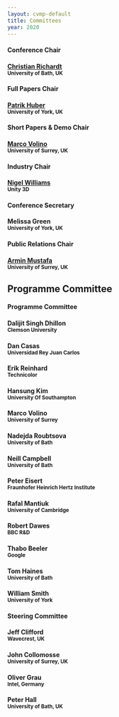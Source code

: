 ```yaml
---
layout: cvmp-default
title: Committees
year: 2020
---
```


<div class="col-12 col-sm-12 col-lg-12">

<div class="col-4 col-sm-6 col-lg-4">
    <div class="panel panel-default">
        <div class="panel-heading">
            <h4 class="panel-title">Conference Chair</h4>
        </div>
        <div class="panel-body">
            <h4><a href="https://richardt.name" target="_blank">Christian Richardt</a><br><small>University of Bath, UK</small></h4>
        </div>
    </div>
</div>

<div class="col-8 col-sm-6 col-lg-4">
    <div class="panel panel-default">
        <div class="panel-heading">
            <h4 class="panel-title">Full Papers Chair</h4>
        </div>
        <div class="panel-body">
            <h4><a href="https://www.patrikhuber.ch/" target="_blank">Patrik Huber</a><br><small>University of York, UK</small></h4>
        </div>
    </div>
</div>

<div class="col-8 col-sm-6 col-lg-4">
    <div class="panel panel-default">
        <div class="panel-heading">
            <h4 class="panel-title">Short Papers &amp; Demo Chair</h4>
        </div>
        <div class="panel-body">
                    <h4><a href="https://marcovolino.github.io" target="_blank">Marco Volino</a><br><small>University of Surrey, UK</small></h4>
        </div>
    </div>
</div>

<div class="col-8 col-sm-6 col-lg-4">
    <div class="panel panel-default">
        <div class="panel-heading">
            <h4 class="panel-title">Industry Chair</h4>
        </div>
        <div class="panel-body">
            <h4><a href="https://www.linkedin.com/in/nigeljw/" target="_blank">Nigel Williams</a><br><small>Unity 3D</small></h4>
        </div>
    </div>
</div>


<div class="col-8 col-sm-6 col-lg-4">
    <div class="panel panel-default">
        <div class="panel-heading">
            <h4 class="panel-title">Conference Secretary</h4>
        </div>
        <div class="panel-body">
            <h4>Melissa Green<br><small>University of York, UK</small></h4>
        </div>
    </div>
</div> 

<div class="col-8 col-sm-6 col-lg-4">
    <div class="panel panel-default">
        <div class="panel-heading">
            <h4 class="panel-title">Public Relations Chair</h4>
        </div>
        <div class="panel-body">
            <h4><a href="https://arminmustafa.github.io/" target="_blank">Armin Mustafa</a><br><small>University of Surrey, UK</small></h4>
        </div>
    </div>
</div>

</div>

<h2>Programme Committee</h2> 
<div class="col-12 col-sm-12 col-lg-12">
    <div class="panel panel-default">
        <div class="panel-heading">
            <h4 class="panel-title">Programme Committee</h4>
        </div>
        <div class="panel-body">
            <div class="col-4 col-sm-4 col-lg-4">
                <h4>Dalijit Singh Dhillon<br><small>Clemson University</small></h4>
                <h4>Dan Casas<br><small>Universidad Rey Juan Carlos</small></h4>
                <h4>Erik Reinhard<br><small>Technicolor</small></h4>
                <h4>Hansung Kim<br><small>University Of Southampton</small></h4>
                <h4>Marco Volino<br><small>University of Surrey</small></h4>
            </div>
            <div class="col-4 col-sm-4 col-lg-4">
                <h4>Nadejda Roubtsova<br><small>University of Bath</small></h4>
                <h4>Neill Campbell<br><small>University of Bath</small></h4>
                <h4>Peter Eisert<br><small>Fraunhofer Heinrich Hertz Institute</small></h4>
                <h4>Rafal Mantiuk<br><small>University of Cambridge</small></h4>
            </div>
            <div class="col-4 col-sm-4 col-lg-4">
                <h4>Robert Dawes<br><small>BBC R&D</small></h4>
                <h4>Thabo Beeler<br><small>Google</small></h4>
                <h4>Tom Haines<br><small>University of Bath</small></h4>
                <h4>William Smith<br><small>University of York</small></h4>
            </div>
        </div>
    </div>
</div>

<div class="col-12 col-sm-12 col-lg-12">
    <div class="panel panel-default">
        <div class="panel-heading">
            <h4 class="panel-title">Steering Committee</h4>
        </div>
        <div class="panel-body">
            <div class="col-4 col-sm-4 col-lg-4">
                <h4>Jeff Clifford<br><small>Wavecrest, UK</small></h4>
                <h4>John Collomosse<br><small>University of Surrey, UK</small></h4>
            </div>
            <div class="col-4 col-sm-4 col-lg-4">
                <h4>Oliver Grau<br><small>Intel, Germany</small></h4>
                <h4>Peter Hall<br><small>University of Bath, UK</small></h4>
            </div>
            <div class="col-4 col-sm-4 col-lg-4">
                <!-- <h4>Volker Helzle<br><small>Filmakademie, Germany</small></h4>
                <h4>Anil Kokaram<br><small>Youtube/Google Inc., USA</small></h4> -->
            </div>
        </div>
    </div>
</div>


